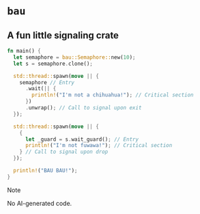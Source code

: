 # `bau`

## A fun little signaling crate

```rust
fn main() {
  let semaphore = bau::Semaphore::new(10);
  let s = semaphore.clone();

  std::thread::spawn(move || {
    semaphore // Entry
      .wait(|| {
        println!("I'm not a chihuahua!"); // Critical section
      })
      .unwrap(); // Call to signal upon exit
  });

  std::thread::spawn(move || {
    {
      let _guard = s.wait_guard(); // Entry
      println!("I'm not fuwawa!"); // Critical section
    } // Call to signal upon drop
  });

  println!("BAU BAU!");
}

```

> [!NOTE]
> No AI-generated code.
